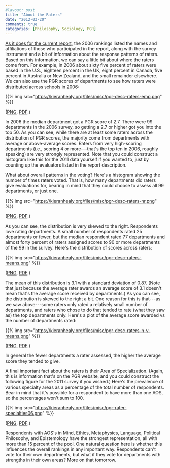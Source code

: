```yaml
---
#layout: post
title: "About the Raters"
date: "2012-03-20"
comments: true
categories: [Philosophy, Sociology, PGR]
---
```


[As it does for the current report](http://www.philosophicalgourmet.com/reportdesc.asp), the 2006 rankings listed the names and affiliations of those who participated in the report, along with the survey instrument and a bit of information about the response patterns of raters. Based on this information, we can say a little bit about where the raters come from. For example, in 2006 about sixty five percent of raters were based in the U.S., eighteen percent in the UK, eight percent in Canada, five percent in Australia or New Zealand, and the small remainder elsewhere. We can also use the PGR scores of departments to see how raters were distributed across schools in 2006:

{{% img src="https://kieranhealy.org/files/misc/pgr-desc-raters-emp.png" %}}

(<a href="https://kieranhealy.org/files/misc/pgr-desc-raters-emp.png">PNG</a>, <a href="https://kieranhealy.org/files/misc/pgr-desc-raters-emp.pdf">PDF</a>.) 

In 2006 the median department got a PGR score of 2.7. There were 99 departments in the 2006 survey, so getting a 2.7 or higher got you into the top 50.  As you can see, while there are at least some raters across the distribution of PGR scores, the majority come from departments with average or above-average scores. Raters from very high-scoring departments (i.e., scoring 4 or more---that's the top ten in 2006, roughly speaking) are very strongly represented. Note that you could construct a histogram like this for the 2011 data yourself if you wanted to, just by counting up the evaluators listed in the report description.

What about overall patterns in the voting? Here's a histogram showing the number of times raters voted. That is, how many departments did raters give evaluations for, bearing in mind that they could choose to assess all 99 departments, or just one.

{{% img src="https://kieranhealy.org/files/misc/pgr-desc-raters-nr.png" %}}

(<a href="https://kieranhealy.org/files/misc/pgr-desc-raters-nr.png">PNG</a>, <a href="https://kieranhealy.org/files/misc/pgr-desc-raters-nr.pdf">PDF</a>.) 

As you can see, the distribution is very skewed to the right. Respondents love rating departments. A small number of respondents rated 25 departments or fewer, but the median respondent rated 77 departments and almost forty percent of raters assigned scores to 90 or more departments of the 99 in the survey. Here's the distribution of scores across raters:

{{% img src="https://kieranhealy.org/files/misc/pgr-desc-raters-means.png" %}}

(<a href="https://kieranhealy.org/files/misc/pgr-desc-raters-means.png">PNG</a>, <a href="https://kieranhealy.org/files/misc/pgr-desc-raters-means.pdf">PDF</a>.) 
 
The mean of this distribution is 3.1 with a standard deviation of 0.87. (Note that just because the average rater awards an average score of 3.1 doesn't mean that's the average score received by departments.) As you can see, the distribution is skewed to the right a bit. One reason for this is that---as we saw above---some raters only rated a relatively small number of departments, and raters who chose to do that tended to rate (what they saw as) the top departments only. Here's a plot of the average score awarded vs the number of departments rated:

{{% img src="https://kieranhealy.org/files/misc/pgr-desc-raters-n-v-means.png" %}}

(<a href="https://kieranhealy.org/files/misc/pgr-desc-raters-n-v-means.png">PNG</a>, <a href="https://kieranhealy.org/files/misc/pgr-desc-raters-n-v-means.pdf">PDF</a>.) 
 
In general the fewer departments a rater assessed, the higher the average score they tended to give.

A final important fact about the raters is their Area of Specialization. (Again, this is information that's on the PGR website, and you could construct the following figure for the 2011 survey if you wished.) Here's the prevalence of various specialty areas as a percentage of the total number of respondents. Bear in mind that it's possible for a respondent to have more than one AOS, so the percentages won't sum to 100. 

{{% img src="https://kieranhealy.org/files/misc/pgr-rater-specialties06.png" %}}

(<a href="https://kieranhealy.org/files/misc/pgr-rater-specialties06.png">PNG</a>, <a href="https://kieranhealy.org/files/misc/pgr-rater-specialties06.pdf">PDF</a>.) 
 
Respondents with AOS's in Mind, Ethics, Metaphysics, Language, Political Philosophy, and Epistemology have the strongest representation, all with more than 15 percent of the pool. One natural question here is whether this influences the overall rankings in any important way. Respondents can't vote for their own departments, but what if they vote for departments with strengths in their own areas? More on that tomorrow.

